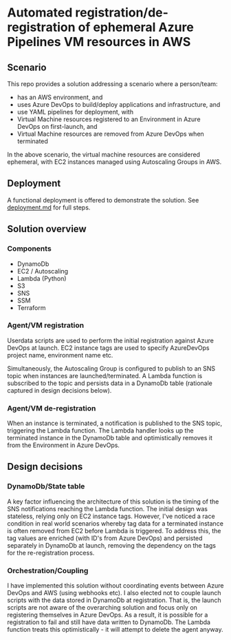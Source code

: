 # Automated registration/de-registration of ephemeral Azure Pipelines VM resources in AWS

## Scenario
This repo provides a solution addressing a scenario where a person/team:
* has an AWS environment, and
* uses Azure DevOps to build/deploy applications and infrastructure, and
* use YAML pipelines for deployment, with
* Virtual Machine resources registered to an Environment in Azure DevOps on first-launch, and
* Virtual Machine resources are removed from Azure DevOps when terminated

In the above scenario, the virtual machine resources are considered ephemeral, with EC2 instances managed using Autoscaling Groups in AWS.

## Deployment
A functional deployment is offered to demonstrate the solution. See [deployment.md](deploy/readme.md) for full steps.

## Solution overview
### Components
* DynamoDb
* EC2 / Autoscaling
* Lambda (Python)
* S3
* SNS
* SSM
* Terraform

### Agent/VM registration
Userdata scripts are used to perform the initial registration against Azure DevOps at launch. EC2 instance tags are used to specify AzureDevOps project name, environment name etc.

Simultaneously, the Autoscaling Group is configured to publish to an SNS topic when instances are launched/terminated. A Lambda function is subscribed to the topic and persists data in a DynamoDb table (rationale captured in design decisions below).

### Agent/VM de-registration
When an instance is terminated, a notification is published to the SNS topic, triggering the Lambda function. The Lambda handler looks up the terminated instance in the DynamoDb table and optimistically removes it from the Environment in Azure DevOps.

## Design decisions
### DynamoDb/State table
A key factor influencing the architecture of this solution is the timing of the SNS notifications reaching the Lambda function. The initial design was stateless, relying only on EC2 instance tags. However, I've noticed a race condition in real world scenarios whereby tag data for a terminated instance is often removed from EC2 before Lambda is triggered. To address this, the tag values are enriched (with ID's from Azure DevOps) and persisted separately in DynamoDb at launch, removing the dependency on the tags for the re-registration process.

### Orchestration/Coupling
I have implemented this solution without coordinating events between Azure DevOps and AWS (using webhooks etc). I also elected not to couple launch scripts with the data stored in DynamoDb at registration. That is, the launch scripts are not aware of the overarching solution and focus only on registering themselves in Azure DevOps. As a result, it is possible for a registration to fail and still have data written to DynamoDb. The Lambda function treats this optimistically - it will attempt to delete the agent anyway.